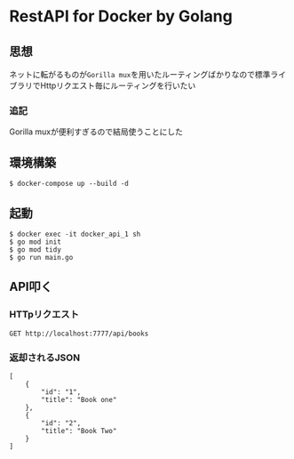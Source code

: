 # RestAPI for Docker by Golang

## 思想
ネットに転がるものが`Gorilla mux`を用いたルーティングばかりなので標準ライブラリでHttpリクエスト毎にルーティングを行いたい

### 追記
Gorilla muxが便利すぎるので結局使うことにした

## 環境構築
```
$ docker-compose up --build -d
```

## 起動
```
$ docker exec -it docker_api_1 sh
$ go mod init
$ go mod tidy
$ go run main.go
```

## API叩く

### HTTpリクエスト
```
GET http://localhost:7777/api/books
```

### 返却されるJSON
```
[
    {
        "id": "1",
        "title": "Book one"
    },
    {
        "id": "2",
        "title": "Book Two"
    }
]
```